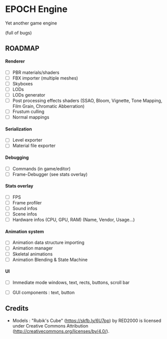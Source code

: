 # EPOCH Engine

Yet another game engine

(full of bugs)

## ROADMAP

#### Renderer

- [ ] PBR materials/shaders
- [ ] FBX importer (multiple meshes)
- [ ] Skyboxes
- [ ] LODs
- [ ] LODs generator
- [ ] Post processing effects shaders (SSAO, Bloom, Vignette, Tone Mapping, Film Grain, Chromatic Abberration)
- [ ] Frustum culling
- [ ] Normal mappings

#### Serialization

- [ ] Level exporter
- [ ] Material file exporter

#### Debugging

- [ ] Commands (in game/editor)
- [ ] Frame-Debugger (see stats overlay)

#### Stats overlay

- [ ] FPS
- [ ] Frame profiler
- [ ] Sound infos
- [ ] Scene infos
- [ ] Hardware infos (CPU, GPU, RAM) (Name, Vendor, Usage...)

#### Animation system

- [ ] Animation data structure importing
- [ ] Animation manager
- [ ] Skeletal animations
- [ ] Animation Blending & State Machine

#### UI

- [ ] Immediate mode windows, text, rects, buttons, scroll bar
- [ ] GUI components : text, button


## Credits

- Models :
"Rubik's Cube" (https://skfb.ly/6U7pp) by RED2000 is licensed under Creative Commons Attribution (http://creativecommons.org/licenses/by/4.0/).